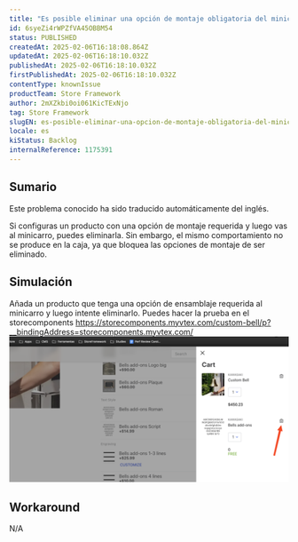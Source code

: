 ```yaml
---
title: "Es posible eliminar una opción de montaje obligatoria del minicarro"
id: 6syeZi4rWPZfVA45OBBM54
status: PUBLISHED
createdAt: 2025-02-06T16:18:08.864Z
updatedAt: 2025-02-06T16:18:10.032Z
publishedAt: 2025-02-06T16:18:10.032Z
firstPublishedAt: 2025-02-06T16:18:10.032Z
contentType: knownIssue
productTeam: Store Framework
author: 2mXZkbi0oi061KicTExNjo
tag: Store Framework
slugEN: es-posible-eliminar-una-opcion-de-montaje-obligatoria-del-minicarro
locale: es
kiStatus: Backlog
internalReference: 1175391
---
```


## Sumario

<div class="alert alert-info">
  <p>Este problema conocido ha sido traducido automáticamente del inglés.</p>
</div>


Si configuras un producto con una opción de montaje requerida y luego vas al minicarro, puedes eliminarla. Sin embargo, el mismo comportamiento no se produce en la caja, ya que bloquea las opciones de montaje de ser eliminado.


##

## Simulación


Añada un producto que tenga una opción de ensamblaje requerida al minicarro y luego intente eliminarlo. Puedes hacer la prueba en el storecomponents
https://storecomponents.myvtex.com/custom-bell/p?__bindingAddress=storecomponents.myvtex.com/
 ![](https://raw.githubusercontent.com/vtexdocs/help-center-content/refs/heads/main/docs/es/known-issues/Store%20Framework/es-posible-eliminar-una-opcion-de-montaje-obligatoria-del-minicarro_1.png)


##

## Workaround


N/A





